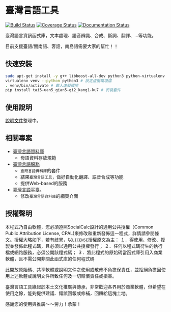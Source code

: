 # 臺灣言語工具

[![Build Status](https://travis-ci.org/sih4sing5hong5/tai5-uan5_gian5-gi2_kang1-ku7.svg?branch=master)](https://travis-ci.org/sih4sing5hong5/tai5-uan5_gian5-gi2_kang1-ku7)
[![Coverage Status](https://coveralls.io/repos/sih4sing5hong5/tai5-uan5_gian5-gi2_kang1-ku7/badge.svg)](https://coveralls.io/r/sih4sing5hong5/tai5-uan5_gian5-gi2_kang1-ku7)
[![Documentation Status](https://readthedocs.org/projects/tai5-uan5-gian5-gi2-kang1-ku7/badge/?version=latest)](http://tai5-uan5-gian5-gi2-kang1-ku7.readthedocs.org/zh_TW/latest/)


臺灣語言資訊函式庫，文本處理、語音辨識、合成、斷詞、翻譯、…等功能。

目前支援臺語/閩南語、客話，南島語需要大家的幫忙！！

## 快速安裝
```bash
sudo apt-get install -y g++ libboost-all-dev python3 python-virtualenv # Ubuntu/Mint 安裝指令
virtualenv venv --python python3 # 設定虛擬環境檔
. venv/bin/activate # 載入虛擬環境
pip install tai5-uan5_gian5-gi2_kang1-ku7 # 安裝套件
```

## 使用說明
[說明文件](http://tai5-uan5-gian5-gi2-kang1-ku7.readthedocs.org/zh_TW/latest/index.html)整理中。


## 相關專案
* [臺灣言語資料庫](https://github.com/sih4sing5hong5/tai5-uan5_gian5-gi2_tsu1-liau7-khoo3)
  * 母語資料存放規範
* [臺灣言語服務](https://github.com/sih4sing5hong5/tai5-uan5_gian5-gi2_hok8-bu7)
  * `臺灣言語資料庫`的套件
  * 結果`臺灣言語工具`，做好自動化翻譯、語音合成等功能
  * 提供Web-based的服務
* [臺灣言語平臺](https://github.com/sih4sing5hong5/tai5-uan5_gian5-gi2_phing5-thai5)。
  * 修改`臺灣言語資料庫`的網頁介面

## 授權聲明
本程式乃自由軟體，您必須遵照SocialCalc設計的通用公共授權（Common Public Attribution License, CPAL)來修改和重新發佈這一程式，詳情請參閱條文。授權大略如下，若有歧異，以`LICENSE`授權原文為主：
	１．得使用、修改、複製並發佈此程式碼，且必須以通用公共授權發行；
	２．任何以程式碼衍生的執行檔或網路服務，必須公開該程式碼；
	３．將此程式的原始碼當函式庫引用入商業軟體，且不需公開非關此函式庫的任何程式碼

此開放原始碼、共享軟體或說明文件之使用或散佈不負擔保責任，並拒絕負擔因使用上述軟體或說明文件所致任何及一切賠償責任或損害。

臺灣言語工具緣起於本土文化推廣與傳承，非常歡迎各界用於商業軟體，但希望在使用之餘，能夠提供建議、錯誤回報或修補，回饋給這塊土地。

感謝您的使用與推廣～～勞力！承蒙！
